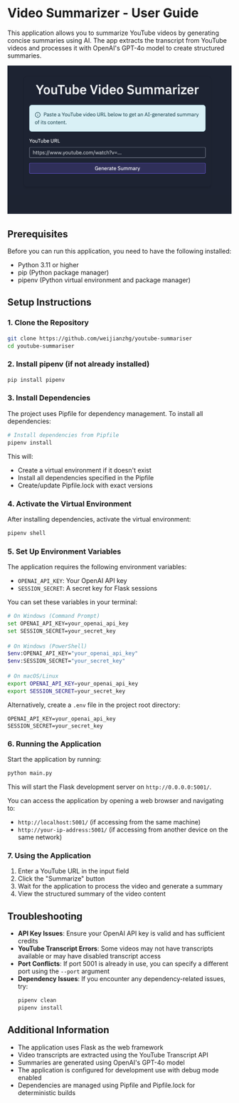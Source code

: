 # Video Summarizer - User Guide

This application allows you to summarize YouTube videos by generating concise summaries using AI. The app extracts the transcript from YouTube videos and processes it with OpenAI's GPT-4o model to create structured summaries.

![Video Summarizer Landing Page](img/landing.png)

## Prerequisites

Before you can run this application, you need to have the following installed:

- Python 3.11 or higher
- pip (Python package manager)
- pipenv (Python virtual environment and package manager)

## Setup Instructions

### 1. Clone the Repository

```bash
git clone https://github.com/weijianzhg/youtube-summariser
cd youtube-summariser
```

### 2. Install pipenv (if not already installed)

```bash
pip install pipenv
```

### 3. Install Dependencies

The project uses Pipfile for dependency management. To install all dependencies:

```bash
# Install dependencies from Pipfile
pipenv install
```

This will:
- Create a virtual environment if it doesn't exist
- Install all dependencies specified in the Pipfile
- Create/update Pipfile.lock with exact versions

### 4. Activate the Virtual Environment

After installing dependencies, activate the virtual environment:

```bash
pipenv shell
```

### 5. Set Up Environment Variables

The application requires the following environment variables:

- `OPENAI_API_KEY`: Your OpenAI API key
- `SESSION_SECRET`: A secret key for Flask sessions

You can set these variables in your terminal:

```bash
# On Windows (Command Prompt)
set OPENAI_API_KEY=your_openai_api_key
set SESSION_SECRET=your_secret_key

# On Windows (PowerShell)
$env:OPENAI_API_KEY="your_openai_api_key"
$env:SESSION_SECRET="your_secret_key"

# On macOS/Linux
export OPENAI_API_KEY=your_openai_api_key
export SESSION_SECRET=your_secret_key
```

Alternatively, create a `.env` file in the project root directory:

```
OPENAI_API_KEY=your_openai_api_key
SESSION_SECRET=your_secret_key
```

### 6. Running the Application

Start the application by running:

```bash
python main.py
```

This will start the Flask development server on `http://0.0.0.0:5001/`.

You can access the application by opening a web browser and navigating to:
- `http://localhost:5001/` (if accessing from the same machine)
- `http://your-ip-address:5001/` (if accessing from another device on the same network)

### 7. Using the Application

1. Enter a YouTube URL in the input field
2. Click the "Summarize" button
3. Wait for the application to process the video and generate a summary
4. View the structured summary of the video content

## Troubleshooting

- **API Key Issues**: Ensure your OpenAI API key is valid and has sufficient credits
- **YouTube Transcript Errors**: Some videos may not have transcripts available or may have disabled transcript access
- **Port Conflicts**: If port 5001 is already in use, you can specify a different port using the `--port` argument
- **Dependency Issues**: If you encounter any dependency-related issues, try:
  ```bash
  pipenv clean
  pipenv install
  ```

## Additional Information

- The application uses Flask as the web framework
- Video transcripts are extracted using the YouTube Transcript API
- Summaries are generated using OpenAI's GPT-4o model
- The application is configured for development use with debug mode enabled
- Dependencies are managed using Pipfile and Pipfile.lock for deterministic builds